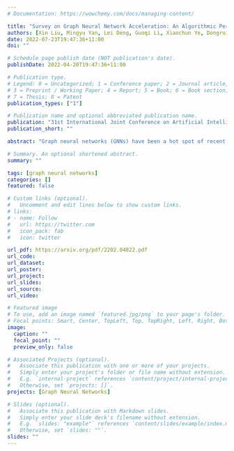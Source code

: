 ```yaml
---
# Documentation: https://wowchemy.com/docs/managing-content/

title: "Survey on Graph Neural Network Acceleration: An Algorithmic Perspective"
authors: [Xin Liu, Mingyu Yan, Lei Deng, Guoqi Li, Xiaochun Ye, Dongrui Fan, Shirui Pan, Yuan Xie]
date: 2022-07-23T19:47:36+11:00
doi: ""

# Schedule page publish date (NOT publication's date).
publishDate: 2022-04-20T19:47:36+11:00

# Publication type.
# Legend: 0 = Uncategorized; 1 = Conference paper; 2 = Journal article;
# 3 = Preprint / Working Paper; 4 = Report; 5 = Book; 6 = Book section;
# 7 = Thesis; 8 = Patent
publication_types: ["1"]

# Publication name and optional abbreviated publication name.
publication: "31st International Joint Conference on Artificial Intelligence -  Survey Track (IJCAI-22), July 23-29, 2022 Messe Wien, Vienna, Austria"
publication_short: ""

abstract: "Graph neural networks (GNNs) have been a hot spot of recent research and are widely utilized in diverse applications. However, with the use of huger data and deeper models, an urgent demand is unsurprisingly made to accelerate GNNs for more efficient execution. In this paper, we provide a comprehensive survey on acceleration methods for GNNs from an algorithmic perspective. We first present a new taxonomy to classify existing acceleration methods into five categories. Based on the classification, we systematically discuss these methods and highlight their correlations. Next, we provide comparisons from aspects of the efficiency and characteristics of these methods. Finally, we suggest some promising prospects for future research."

# Summary. An optional shortened abstract.
summary: ""

tags: [graph neural networks]
categories: []
featured: false

# Custom links (optional).
#   Uncomment and edit lines below to show custom links.
# links:
# - name: Follow
#   url: https://twitter.com
#   icon_pack: fab
#   icon: twitter

url_pdf: https://arxiv.org/pdf/2202.04822.pdf
url_code:
url_dataset:
url_poster:
url_project:
url_slides:
url_source:
url_video:

# Featured image
# To use, add an image named `featured.jpg/png` to your page's folder. 
# Focal points: Smart, Center, TopLeft, Top, TopRight, Left, Right, BottomLeft, Bottom, BottomRight.
image:
  caption: ""
  focal_point: ""
  preview_only: false

# Associated Projects (optional).
#   Associate this publication with one or more of your projects.
#   Simply enter your project's folder or file name without extension.
#   E.g. `internal-project` references `content/project/internal-project/index.md`.
#   Otherwise, set `projects: []`.
projects: [Graph Neural Networks]

# Slides (optional).
#   Associate this publication with Markdown slides.
#   Simply enter your slide deck's filename without extension.
#   E.g. `slides: "example"` references `content/slides/example/index.md`.
#   Otherwise, set `slides: ""`.
slides: ""
---
```


